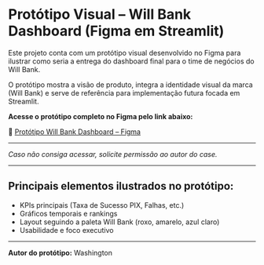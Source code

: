 # Protótipo Visual – Will Bank Dashboard (Figma em Streamlit)

Este projeto conta com um protótipo visual desenvolvido no Figma para ilustrar como seria a entrega do dashboard final para o time de negócios do Will Bank.

O protótipo mostra a visão de produto, integra a identidade visual da marca (Will Bank) e serve de referência para implementação futura focada em Streamlit.

**Acesse o protótipo completo no Figma pelo link abaixo:**

🔗 [Protótipo Will Bank Dashboard – Figma](https://www.figma.com/design/kCj4qhSlHDMhnOVmoZo7Un/Willbank-Dashboard-Case?node-id=0-1&t=J9Df221xte2GYwCR-1)

---

*Caso não consiga acessar, solicite permissão ao autor do case.*

---

## Principais elementos ilustrados no protótipo:
- KPIs principais (Taxa de Sucesso PIX, Falhas, etc.)
- Gráficos temporais e rankings
- Layout seguindo a paleta Will Bank (roxo, amarelo, azul claro)
- Usabilidade e foco executivo

---

**Autor do protótipo:** Washington
